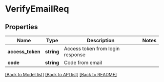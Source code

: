 # VerifyEmailReq

## Properties
Name | Type | Description | Notes
------------ | ------------- | ------------- | -------------
**access_token** | **string** | Access token from login response | 
**code** | **string** | Code from email | 

[[Back to Model list]](../README.md#documentation-for-models) [[Back to API list]](../README.md#documentation-for-api-endpoints) [[Back to README]](../README.md)


